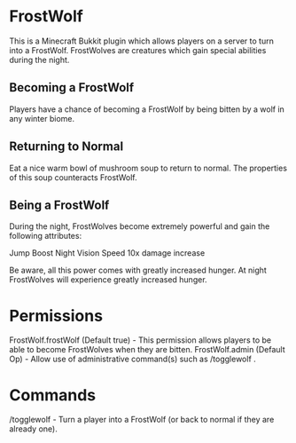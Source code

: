 FrostWolf
=============
This is a Minecraft Bukkit plugin which allows players on a server to turn into a FrostWolf. FrostWolves are creatures which gain special abilities during the night.

Becoming a FrostWolf
----------
Players have a chance of becoming a FrostWolf by being bitten by a wolf in any winter biome.

Returning to Normal
----------
Eat a nice warm bowl of mushroom soup to return to normal. The properties of this soup counteracts FrostWolf.


Being a FrostWolf
----------
During the night, FrostWolves become extremely powerful and gain the following attributes:

Jump Boost
Night Vision
Speed
10x damage increase

Be aware, all this power comes with greatly increased hunger. At night FrostWolves will experience greatly increased hunger.



Permissions
===========
FrostWolf.frostWolf (Default true) - This permission allows players to be able to become FrostWolves when they are bitten.
FrostWolf.admin (Default Op) - Allow use of administrative command(s) such as /togglewolf <player>.


Commands
===========
/togglewolf <player> - Turn a player into a FrostWolf (or back to normal if they are already one).